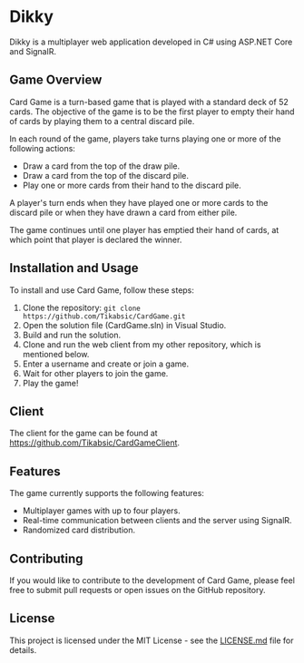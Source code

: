 # Dikky

Dikky is a multiplayer web application developed in C# using ASP.NET Core and SignalR.

## Game Overview

Card Game is a turn-based game that is played with a standard deck of 52 cards. The objective of the game is to be the first player to empty their hand of cards by playing them to a central discard pile.

In each round of the game, players take turns playing one or more of the following actions:

- Draw a card from the top of the draw pile.
- Draw a card from the top of the discard pile.
- Play one or more cards from their hand to the discard pile.

A player's turn ends when they have played one or more cards to the discard pile or when they have drawn a card from either pile.

The game continues until one player has emptied their hand of cards, at which point that player is declared the winner.

## Installation and Usage

To install and use Card Game, follow these steps:

1. Clone the repository: `git clone https://github.com/Tikabsic/CardGame.git`
2. Open the solution file (CardGame.sln) in Visual Studio.
3. Build and run the solution.
4. Clone and run the web client from my other repository, which is mentioned below.
5. Enter a username and create or join a game.
6. Wait for other players to join the game.
7. Play the game!

## Client

The client for the game can be found at https://github.com/Tikabsic/CardGameClient.

## Features

The game currently supports the following features:

- Multiplayer games with up to four players.
- Real-time communication between clients and the server using SignalR.
- Randomized card distribution.

## Contributing

If you would like to contribute to the development of Card Game, please feel free to submit pull requests or open issues on the GitHub repository.

## License

This project is licensed under the MIT License - see the [LICENSE.md](LICENSE.md) file for details.
